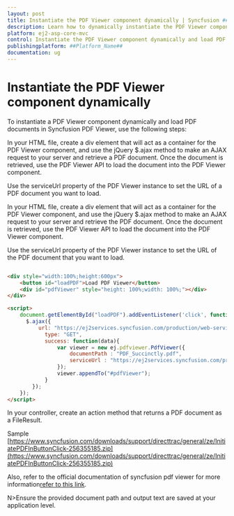 ```yaml
---
layout: post
title: Instantiate the PDF Viewer component dynamically | Syncfusion ##Platform_Name## Pdfviewer Component
description: Learn how to dynamically instantiate the PDF Viewer component and load PDF documents in the Syncfusion ##Platform_Name## Pdfviewer component of Syncfusion Essential JS 2 and more.
platform: ej2-asp-core-mvc
control: Instantiate the PDF Viewer component dynamically and load PDF documents
publishingplatform: ##Platform_Name##
documentation: ug
---
```


# Instantiate the PDF Viewer component dynamically 

To instantiate a PDF Viewer component dynamically and load PDF documents in Syncfusion PDF Viewer, use the following steps:

In your HTML file, create a div element that will act as a container for the PDF Viewer component, and use the jQuery $.ajax method to make an AJAX request to your server and retrieve a PDF document. Once the document is retrieved, use the PDF Viewer API to load the document into the PDF Viewer component.

Use the serviceUrl property of the PDF Viewer instance to set the URL of a PDF document you want to load.



In your HTML file, create a div element that will act as a container for the PDF Viewer  component, and use the jQuery $.ajax method to make an AJAX request to your server and retrieve the PDF document. Once the document is retrieved, use the PDF Viewer API to load the document into the PDF Viewer component.

Use the serviceUrl property of the PDF Viewer instance to set the URL of the PDF document that you want to load.

```html

<div style="width:100%;height:600px">
    <button id="loadPDF">Load PDF Viewer</button>
    <div id="pdfViewer" style="height: 100%;width: 100%;"></div>
</div>

<script>
    document.getElementById("loadPDF").addEventListener('click', function () {
      $.ajax({
          url: "https://ej2services.syncfusion.com/production/web-services/api/pdfviewer",
            type: "GET",
            success: function(data){
                var viewer = new ej.pdfviewer.PdfViewer({
                    documentPath : "PDF_Succinctly.pdf",
                    serviceUrl : "https://ej2services.syncfusion.com/production/web-services/api/pdfviewer",            
                });
                viewer.appendTo("#pdfViewer");
            }
        });
    });
</script>

```

In your controller, create an action method that returns a PDF document as a FileResult.

Sample [https://www.syncfusion.com/downloads/support/directtrac/general/ze/InitiatePDFInButtonClick-256355185.zip](https://www.syncfusion.com/downloads/support/directtrac/general/ze/InitiatePDFInButtonClick-256355185.zip)

Also, refer to the official documentation of syncfusion pdf viewer for more information[refer to this link](https://ej2.syncfusion.com/aspnetcore/documentation/pdfviewer/getting-started).

N>Ensure the provided document path and output text are saved at your application level.